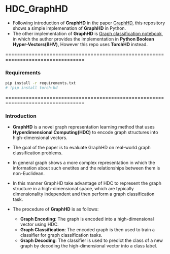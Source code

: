 # HDC_GraphHD

- Following introduction of **GraphHD** in the paper [GraphHD](https://arxiv.org/abs/2205.07826), this repository shows a simple implemenation of **GraphHD** in Python.
- The other implementation of **GraphHD** is [Graph classification notebook](https://colab.research.google.com/drive/1NrmCc99GrkmHm_VLs5nv9Q7BCbCLs0ar?usp=sharing), in which the author provides the implementation in **Python Boolean Hyper-Vectors(BHV)**, However this repo uses **TorchHD** instead.

=================================================================================


### Requirements
```bash
pip install -r requirements.txt
# !pip install torch-hd
```

=================================================================================

### Introduction
- **GraphHD** is a novel graph representation learning method that uses **Hyperdimensional Computing(HDC)** to encode graph structures into high-dimensional vectors.
- The goal of the paper is to evaluate GraphHD on real-world graph classification problems. 
- In general graph shows a more complex representation in which the information about such enetites and the relationships between them is non-Euclidean.
- In this manner GraphHD take advantage of HDC to represent the graph structure in a high-dimensional space, which are typically dimensionality independent and then perform a graph classification task. 


- The procedure of **GraphHD** is as follows:
  - **Graph Encoding**: The graph is encoded into a high-dimensional vector using HDC.
  - **Graph Classification**: The encoded graph is then used to train a classifier for graph classification tasks.
  - **Graph Decoding**: The classifier is used to predict the class of a new graph by decoding the high-dimensional vector into a class label.
